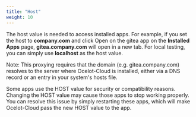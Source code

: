 ```yaml
---
title: "Host"
weight: 10
---
```


The host value is needed to access installed apps. For example, if you set the host to **company.com** and click Open on the gitea app on the **Installed Apps** page, **gitea.company.com** will open in a new tab. For local testing, you can simply use **localhost** as the host value.

Note: This proxying requires that the domain (e.g. gitea.company.com) resolves to the server where Ocelot-Cloud is installed, either via a DNS record or an entry in your system's hosts file.

Some apps use the HOST value for security or compatibility reasons. Changing the HOST value may cause those apps to stop working properly. You can resolve this issue by simply restarting these apps, which will make Ocelot-Cloud pass the new HOST value to the app.
